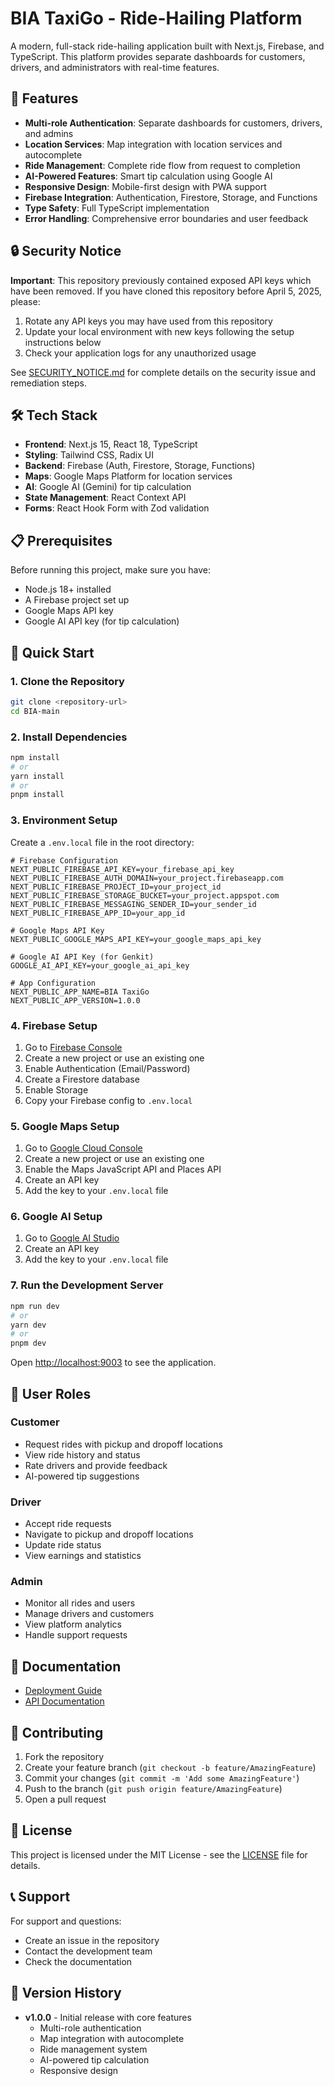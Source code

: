 # BIA TaxiGo - Ride-Hailing Platform

A modern, full-stack ride-hailing application built with Next.js, Firebase, and TypeScript. This platform provides separate dashboards for customers, drivers, and administrators with real-time features.

## 🚀 Features

- **Multi-role Authentication**: Separate dashboards for customers, drivers, and admins
- **Location Services**: Map integration with location services and autocomplete
- **Ride Management**: Complete ride flow from request to completion
- **AI-Powered Features**: Smart tip calculation using Google AI
- **Responsive Design**: Mobile-first design with PWA support
- **Firebase Integration**: Authentication, Firestore, Storage, and Functions
- **Type Safety**: Full TypeScript implementation
- **Error Handling**: Comprehensive error boundaries and user feedback

## 🔒 Security Notice

**Important**: This repository previously contained exposed API keys which have been removed. If you have cloned this repository before April 5, 2025, please:

1. Rotate any API keys you may have used from this repository
2. Update your local environment with new keys following the setup instructions below
3. Check your application logs for any unauthorized usage

See [SECURITY_NOTICE.md](SECURITY_NOTICE.md) for complete details on the security issue and remediation steps.

## 🛠️ Tech Stack

- **Frontend**: Next.js 15, React 18, TypeScript
- **Styling**: Tailwind CSS, Radix UI
- **Backend**: Firebase (Auth, Firestore, Storage, Functions)
- **Maps**: Google Maps Platform for location services
- **AI**: Google AI (Gemini) for tip calculation
- **State Management**: React Context API
- **Forms**: React Hook Form with Zod validation

## 📋 Prerequisites

Before running this project, make sure you have:

- Node.js 18+ installed
- A Firebase project set up
- Google Maps API key
- Google AI API key (for tip calculation)

## 🚀 Quick Start

### 1. Clone the Repository

```bash
git clone <repository-url>
cd BIA-main
```

### 2. Install Dependencies

```bash
npm install
# or
yarn install
# or
pnpm install
```

### 3. Environment Setup

Create a `.env.local` file in the root directory:

```env
# Firebase Configuration
NEXT_PUBLIC_FIREBASE_API_KEY=your_firebase_api_key
NEXT_PUBLIC_FIREBASE_AUTH_DOMAIN=your_project.firebaseapp.com
NEXT_PUBLIC_FIREBASE_PROJECT_ID=your_project_id
NEXT_PUBLIC_FIREBASE_STORAGE_BUCKET=your_project.appspot.com
NEXT_PUBLIC_FIREBASE_MESSAGING_SENDER_ID=your_sender_id
NEXT_PUBLIC_FIREBASE_APP_ID=your_app_id

# Google Maps API Key
NEXT_PUBLIC_GOOGLE_MAPS_API_KEY=your_google_maps_api_key

# Google AI API Key (for Genkit)
GOOGLE_AI_API_KEY=your_google_ai_api_key

# App Configuration
NEXT_PUBLIC_APP_NAME=BIA TaxiGo
NEXT_PUBLIC_APP_VERSION=1.0.0
```

### 4. Firebase Setup

1. Go to [Firebase Console](https://console.firebase.google.com/)
2. Create a new project or use an existing one
3. Enable Authentication (Email/Password)
4. Create a Firestore database
5. Enable Storage
6. Copy your Firebase config to `.env.local`

### 5. Google Maps Setup

1. Go to [Google Cloud Console](https://console.cloud.google.com/)
2. Create a new project or use an existing one
3. Enable the Maps JavaScript API and Places API
4. Create an API key
5. Add the key to your `.env.local` file

### 6. Google AI Setup

1. Go to [Google AI Studio](https://studio.google.com/)
2. Create an API key
3. Add the key to your `.env.local` file

### 7. Run the Development Server

```bash
npm run dev
# or
yarn dev
# or
pnpm dev
```

Open [http://localhost:9003](http://localhost:9003) to see the application.

## 📱 User Roles

### Customer
- Request rides with pickup and dropoff locations
- View ride history and status
- Rate drivers and provide feedback
- AI-powered tip suggestions

### Driver
- Accept ride requests
- Navigate to pickup and dropoff locations
- Update ride status
- View earnings and statistics

### Admin
- Monitor all rides and users
- Manage drivers and customers
- View platform analytics
- Handle support requests

## 📖 Documentation

- [Deployment Guide](DEPLOYMENT.md)
- [API Documentation](docs/api.md)

## 🤝 Contributing

1. Fork the repository
2. Create your feature branch (`git checkout -b feature/AmazingFeature`)
3. Commit your changes (`git commit -m 'Add some AmazingFeature'`)
4. Push to the branch (`git push origin feature/AmazingFeature`)
5. Open a pull request

## 📄 License

This project is licensed under the MIT License - see the [LICENSE](LICENSE) file for details.

## 📞 Support

For support and questions:
- Create an issue in the repository
- Contact the development team
- Check the documentation

## 🔄 Version History

- **v1.0.0** - Initial release with core features
  - Multi-role authentication
  - Map integration with autocomplete
  - Ride management system
  - AI-powered tip calculation
  - Responsive design